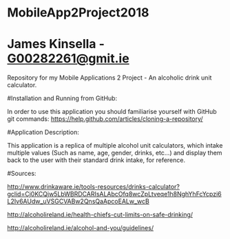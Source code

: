 # MobileApp2Project2018
# James Kinsella - G00282261@gmit.ie
Repository for my Mobile Applications 2 Project - An alcoholic drink unit calculator.

#Installation and Running from GitHub:

In order to use this application you should familiarise yourself with GitHub git commands:
https://help.github.com/articles/cloning-a-repository/

#Application Description:

This application is a replica of multiple alcohol unit calculators, which intake multiple values (Such as name, age, gender, drinks, etc...)
and display them back to the user with their standard drink intake, for reference.

#Sources:

http://www.drinkaware.ie/tools-resources/drinks-calculator?gclid=Cj0KCQjw5LbWBRDCARIsALAbcOfq8wcZpLtveqe1h8NghYhFcYcpzi6L2Iv6AUdw_uVSGCVABw2QnsQaApcoEALw_wcB

http://alcoholireland.ie/health-chiefs-cut-limits-on-safe-drinking/

http://alcoholireland.ie/alcohol-and-you/guidelines/


